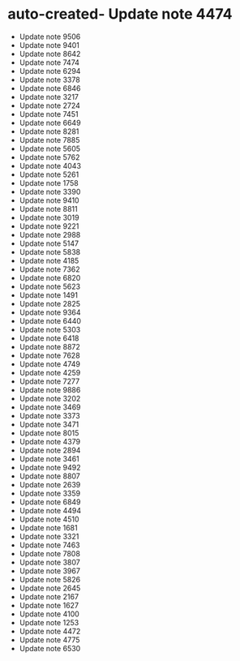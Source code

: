 # auto-created- Update note 4474
- Update note 9506
- Update note 9401
- Update note 8642
- Update note 7474
- Update note 6294
- Update note 3378
- Update note 6846
- Update note 3217
- Update note 2724
- Update note 7451
- Update note 6649
- Update note 8281
- Update note 7885
- Update note 5605
- Update note 5762
- Update note 4043
- Update note 5261
- Update note 1758
- Update note 3390
- Update note 9410
- Update note 8811
- Update note 3019
- Update note 9221
- Update note 2988
- Update note 5147
- Update note 5838
- Update note 4185
- Update note 7362
- Update note 6820
- Update note 5623
- Update note 1491
- Update note 2825
- Update note 9364
- Update note 6440
- Update note 5303
- Update note 6418
- Update note 8872
- Update note 7628
- Update note 4749
- Update note 4259
- Update note 7277
- Update note 9886
- Update note 3202
- Update note 3469
- Update note 3373
- Update note 3471
- Update note 8015
- Update note 4379
- Update note 2894
- Update note 3461
- Update note 9492
- Update note 8807
- Update note 2639
- Update note 3359
- Update note 6849
- Update note 4494
- Update note 4510
- Update note 1681
- Update note 3321
- Update note 7463
- Update note 7808
- Update note 3807
- Update note 3967
- Update note 5826
- Update note 2645
- Update note 2167
- Update note 1627
- Update note 4100
- Update note 1253
- Update note 4472
- Update note 4775
- Update note 6530
